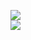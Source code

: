 [![](https://img.shields.io/badge/Made%20With-Github%20Spray-lightgrey.svg?style=for-the-badge&logo=github)](https://github.com/Annihil/github-spray#19731)  
[![](https://i.imgur.com/2DrTn0Z.gif)](https://github.com/Annihil/github-spray)